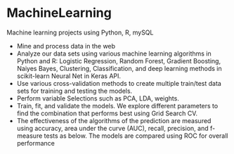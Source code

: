 # MachineLearning
Machine learning projects using Python, R, mySQL
- Mine and process data in the web
-  Analyze our data sets using various machine learning algorithms in Python and R: Logistic Regression, Random Forest, Gradient Boosting, Naiyes Bayes, Clustering, Classification, and deep learning methods in scikit-learn Neural Net in Keras API.
- Use various cross-validation methods to create multiple train/test data sets for training and testing the models.
- Perform variable Selections such as PCA, LDA, weights. 
- Train, fit, and validate the models. We explore different parameters to find the combination that performs best using Grid Search CV. 
- The effectiveness of the algorithms of the prediction are measured using accuracy, area under the curve (AUC), recall, precision, and f-measure tests as below. The models are compared using ROC for overall performance
